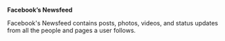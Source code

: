 <b>Facebook’s Newsfeed</b><br>

Facebook's Newsfeed contains posts, photos, videos, and status updates from all the people and pages a user follows.
